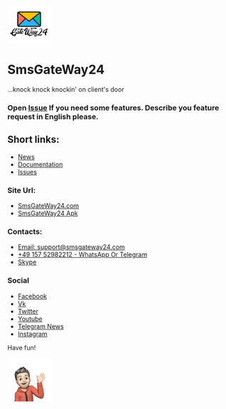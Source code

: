 ![SmsGatrWay24 Logo](imgs/logo_100.png)
# SmsGateWay24 
...knock knock knockin' on client's door


### Open [Issue](https://github.com/smsgateway24/SmsGateWay24/issues) If you need some features. Describe you feature request in English please. 

## Short links:

- [News](./docs/news.md)
- [Documentation](https://smsgateway24.com/en/docs/apidocumentation)
- [Issues](https://github.com/smsgateway24/SmsGateWay24/issues)

### Site Url:
- [SmsGateWay24.com](https://smsgateway24.com/en)
- [SmsGateWay24 Apk](https://smsgateway24.com/smsgateway24prolatest.apk)

### Contacts: 
- [Email: support@smsgateway24.com](mailto:support@smsgateway24.com)
- [+49 157 52982212 - WhatsApp Or Telegram](https://wa.me/message/2P6T4OM4MLUAC1)
- [Skype](https://join.skype.com/invite/aCsYh3imlnDS)


### Social 
- [Facebook](https://www.facebook.com/smsgateway24)
- [Vk](https://vk.com/club91096366)
- [Twitter](https://twitter.com/GateSms)
- [Youtube](https://www.youtube.com/channel/UCJ7D4rtphvDEsBIpzC22aHg)
- [Telegram News](https://t.me/smsgateway24)
- [Instagram](https://www.instagram.com/smsgateway24)



Have fun!

![SmsGateWay24 Support](imgs/Author100.png)
